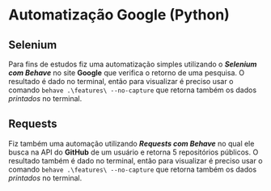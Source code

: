 # Automatização Google (Python)


## Selenium
Para fins de estudos fiz uma automatização simples utilizando o ***Selenium com Behave*** no site **Google** que verifica o retorno de uma pesquisa. O resultado é dado no terminal, então para visualizar é preciso usar o comando `behave .\features\ --no-capture` que retorna também os dados *printados* no terminal.


## Requests
Fiz também uma automação utilizando ***Requests com Behave*** no qual ele busca na API do **GitHub** de um 
usuário e retorna 5 repositórios públicos. O resultado também é dado no terminal, então para visualizar é preciso usar o comando `behave .\features\ --no-capture` que retorna também os dados *printados* no terminal.
